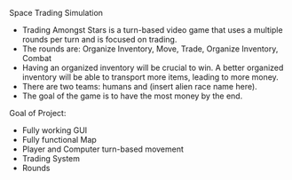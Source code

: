 Space Trading Simulation

* Trading Amongst Stars is a turn-based video game that uses a multiple rounds per turn and is focused on trading.
* The rounds are: Organize Inventory, Move, Trade, Organize Inventory, Combat
* Having an organized inventory will be crucial to win. A better organized inventory will be able to transport more items, leading to more money.
* There are two teams: humans and (insert alien race name here).
* The goal of the game is to have the most money by the end. 

Goal of Project:
* Fully working GUI
* Fully functional Map
* Player and Computer turn-based movement
* Trading System
* Rounds
